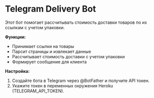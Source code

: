 
# Telegram Delivery Bot

Этот бот помогает рассчитывать стоимость доставки товаров по их ссылкам с учетом упаковки.

**Функции:**  
- Принимает ссылки на товары  
- Парсит страницы и извлекает данные  
- Рассчитывает стоимость доставки с учетом упаковки  
- Формирует сообщение для клиента  

**Настройка:**  
1. Создайте бота в Telegram через @BotFather и получите API токен.  
2. Укажите токен в переменных окружения Heroku (TELEGRAM_API_TOKEN).  
